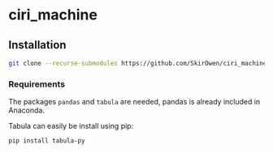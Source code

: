 # ciri_machine
## Installation

```bash
git clone --recurse-submodules https://github.com/SkirOwen/ciri_machine.git
```  

### Requirements


The packages `pandas` and `tabula` are needed, pandas is already included in Anaconda.

Tabula can easily be install using pip:

```
pip install tabula-py
```

